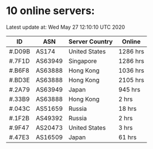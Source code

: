 # 10 online servers:

Latest update at: Wed May 27 12:10:10 UTC 2020

| ID | ASN | Server Country | Online |
| -- | --- | -------------- | ------ |
| #.D09B | AS174 | United States | 1286 hrs |
| #.7F1D | AS63949 | Singapore | 1286 hrs |
| #.B6F8 | AS63888 | Hong Kong | 1036 hrs |
| #.BD3E | AS63888 | Hong Kong | 2105 hrs |
| #.2A79 | AS63949 | Japan | 945 hrs |
| #.33B9 | AS63888 | Hong Kong | 2 hrs |
| #.043C | AS51659 | Russia | 18 hrs |
| #.1F2B | AS49392 | Russia | 2 hrs |
| #.9F47 | AS20473 | United States | 3 hrs |
| #.47E3 | AS16509 | Japan | 61 hrs |

